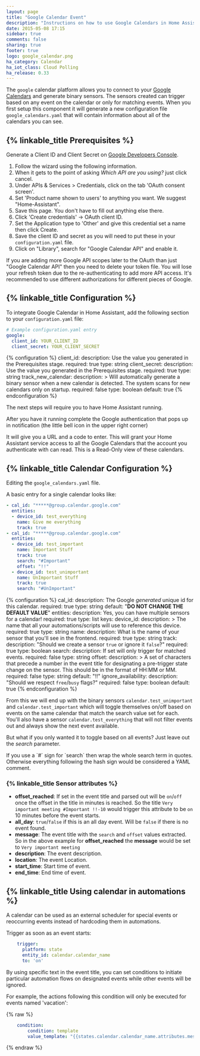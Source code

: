 ```yaml
---
layout: page
title: "Google Calendar Event"
description: "Instructions on how to use Google Calendars in Home Assistant."
date: 2015-05-08 17:15
sidebar: true
comments: false
sharing: true
footer: true
logo: google_calendar.png
ha_category: Calendar
ha_iot_class: Cloud Polling
ha_release: 0.33
---
```


The `google` calendar platform allows you to connect to your
[Google Calendars](https://calendar.google.com) and generate binary sensors.
The sensors created can trigger based on any event on the calendar or only for
matching events. When you first setup this component it will generate a new
configuration file `google_calendars.yaml` that will contain information about
all of the calendars you can see.

## {% linkable_title Prerequisites %}

Generate a Client ID and Client Secret on
[Google Developers Console](https://console.developers.google.com/start/api?id=calendar).

1. Follow the wizard using the following information.
1. When it gets to the point of asking _Which API are you using?_ just click cancel.
1. Under APIs & Services > Credentials, click on the tab 'OAuth consent screen'.
1. Set 'Product name shown to users' to anything you want. We suggest "Home-Assistant".
1. Save this page. You don't have to fill out anything else there.
1. Click 'Create credentials' -> OAuth client ID.
1. Set the Application type to 'Other' and give this credential set a name then click Create.
1. Save the client ID and secret as you will need to put these in your `configuration.yaml` file.
1. Click on "Library", search for "Google Calendar API" and enable it.

If you are adding more Google API scopes later to the OAuth than just "Google Calendar API" then you need to delete your token file. You will lose your refresh token due to the re-authenticating to add more API access. It's recommended to use different authorizations for different pieces of Google.

## {% linkable_title Configuration %}

To integrate Google Calendar in Home Assistant,
add the following section to your `configuration.yaml` file:

```yaml
# Example configuration.yaml entry
google:
  client_id: YOUR_CLIENT_ID
  client_secret: YOUR_CLIENT_SECRET
```

{% configuration %}
client_id:
  description: Use the value you generated in the Prerequisites stage.
  required: true
  type: string
client_secret:
  description: Use the value you generated in the Prerequisites stage.
  required: true
  type: string
track_new_calendar:
  description: >
    Will automatically generate a binary sensor when a new calendar
    is detected. The system scans for new calendars only on startup.
  required: false
  type: boolean
  default: true
{% endconfiguration %}

The next steps will require you to have Home Assistant running.

After you have it running complete the Google authentication that pops up in notification (the little bell icon in the upper right corner)

It will give you a URL and a code to enter. This will grant your Home Assistant
service access to all the Google Calendars that the account you
authenticate with can read. This is a Read-Only view of these calendars.

## {% linkable_title Calendar Configuration %}

Editing the `google_calendars.yaml` file.

A basic entry for a single calendar looks like:

```yaml
- cal_id: "*****@group.calendar.google.com"
  entities:
  - device_id: test_everything
    name: Give me everything
    track: true
- cal_id: "*****@group.calendar.google.com"
  entities:
  - device_id: test_important
    name: Important Stuff
    track: true
    search: "#Important"
    offset: "!!"
  - device_id: test_unimportant
    name: UnImportant Stuff
    track: true
    search: "#UnImportant"
```

{% configuration %}
cal_id:
  description: The Google *generated* unique id for this calendar.
  required: true
  type: string
  default: "**DO NOT CHANGE THE DEFAULT VALUE**"
entities:
  description: Yes, you can have multiple sensors for a calendar!
  required: true
  type: list
  keys:
    device_id:
      description: >
        The name that all your automations/scripts
        will use to reference this device.
      required: true
      type: string
    name:
      description: What is the name of your sensor that you'll see in the frontend.
      required: true
      type: string
    track:
      description: "Should we create a sensor `true` or ignore it `false`?"
      required: true
      type: boolean
    search:
      description: If set will only trigger for matched events.
      required: false
      type: string
    offset:
      description: >
        A set of characters that precede a number in the event title
        for designating a pre-trigger state change on the sensor.
        This should be in the format of HH:MM or MM.
      required: false
      type: string
      default: "!!"
    ignore_availability:
      description: "Should we respect `free`/`busy` flags?"
      required: false
      type: boolean
      default: true
{% endconfiguration %}

From this we will end up with the binary sensors `calendar.test_unimportant` and
`calendar.test_important` which will toggle themselves on/off based on events on
the same calendar that match the search value set for each.
You'll also have a sensor `calendar.test_everything` that will
not filter events out and always show the next event available.

But what if you only wanted it to toggle based on all events?
Just leave out the *search* parameter.

<p class='note warning'>
If you use a `#` sign for `search` then wrap the whole search term in quotes.
Otherwise everything following the hash sign would be considered a YAML comment.
</p>

### {% linkable_title Sensor attributes %}

 - **offset_reached**: If set in the event title and parsed out will be `on`/`off` once the offset in the title in minutes is reached. So the title `Very important meeting #Important !!-10` would trigger this attribute to be `on` 10 minutes before the event starts.
 - **all_day**: `true`/`false` if this is an all day event. Will be `false` if there is no event found.
 - **message**: The event title with the `search` and `offset` values extracted. So in the above example for **offset_reached** the **message** would be set to `Very important meeting`
 - **description**: The event description.
 - **location**: The event Location.
 - **start_time**: Start time of event.
 - **end_time**: End time of event.

## {% linkable_title Using calendar in automations %}

A calendar can be used as an external scheduler for special events or reoccurring events instead of hardcoding them in automations.

Trigger as soon as an event starts:

```yaml
    trigger:
      platform: state
      entity_id: calendar.calendar_name
      to: 'on'
```

By using specific text in the event title, you can set conditions to initiate particular automation flows on designated events while other events will be ignored.

For example, the actions following this condition will only be executed for events named 'vacation':

{% raw %}
```yaml
    condition:
        condition: template
        value_template: "{{states.calendar.calendar_name.attributes.message == 'vacation' }}"
```
{% endraw %}
